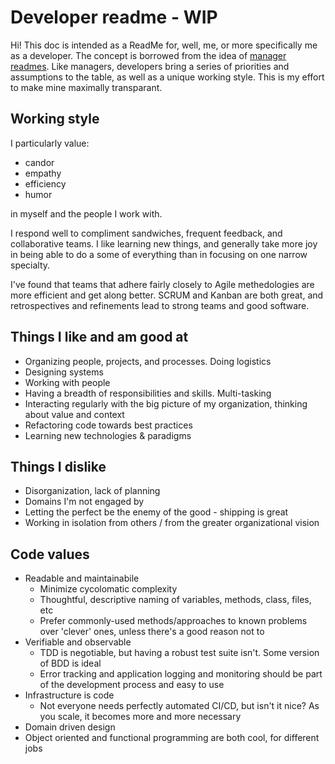 # Developer readme - WIP
Hi! This doc is intended as a ReadMe for, well, me, or more specifically me as a developer. The concept is borrowed from the idea of [manager readmes](https://medium.com/@kawomersley/why-and-how-to-share-your-manager-readme-plus-heres-mine-8a4fe188ee1b). Like managers, developers bring a series of priorities and assumptions to the table, as well as a unique working style. This is my effort to make mine maximally transparant. 

## Working style

I particularly value:

* candor
* empathy
* efficiency
* humor

in myself and the people I work with. 

I respond well to compliment sandwiches, frequent feedback, and collaborative teams. I like learning new things, and generally take more joy in being able to do a some of everything than in focusing on one narrow specialty.

I've found that teams that adhere fairly closely to Agile methedologies are more efficient and get along better. SCRUM and Kanban are both great, and retrospectives and refinements lead to strong teams and good software.

## Things I like and am good at

* Organizing people, projects, and processes. Doing logistics
* Designing systems
* Working with people
* Having a breadth of responsibilities and skills. Multi-tasking
* Interacting regularly with the big picture of my organization, thinking about value and context
* Refactoring code towards best practices
* Learning new technologies & paradigms

## Things I dislike

* Disorganization, lack of planning
* Domains I'm not engaged by
* Letting the perfect be the enemy of the good - shipping is great
* Working in isolation from others / from the greater organizational vision

## Code values

* Readable and maintainabile
  * Minimize cycolomatic complexity
  * Thoughtful, descriptive naming of variables, methods, class, files, etc
  * Prefer commonly-used methods/approaches to known problems over 'clever' ones, unless there's a good reason not to
* Verifiable and observable
  * TDD is negotiable, but having a robust test suite isn't. Some version of BDD is ideal
  * Error tracking and application logging and monitoring should be part of the development process and easy to use
* Infrastructure is code
  * Not everyone needs perfectly automated CI/CD, but isn't it nice? As you scale, it becomes more and more necessary
* Domain driven design
* Object oriented and functional programming are both cool, for different jobs

